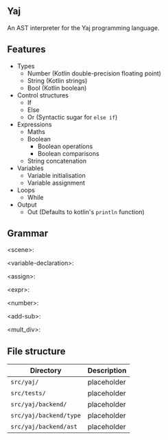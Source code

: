 ## Yaj

An AST interpreter for the Yaj programming language.
  
## Features
 
- Types
  - Number (Kotlin double-precision floating point)
  - String (Kotlin strings)
  - Bool (Kotlin boolean)
- Control structures
  - If
  - Else
  - Or (Syntactic sugar for `else if`)
- Expressions
  - Maths
  - Boolean
     - Boolean operations
     - Boolean comparisons
  - String concatenation
- Variables
  - Variable initialisation
  - Variable assignment
- Loops
  - While
- Output
  - Out (Defaults to kotlin's `println` function)
 
## Grammar

\<scene>:

\<variable-declaration>:
  
\<assign>:  
  
\<expr>:
  
\<number>:  
  
\<add-sub>:
  
\<mult_div>:  

## File structure

| Directory                     | Description |
| ----------------------------- | ----------- |
| `src/yaj/`              | placeholder |
| `src/tests/`                  | placeholder |
| `src/yaj/backend/`      | placeholder |
| `src/yaj/backend/type`  | placeholder |
| `src/yaj/backend/ast`   | placeholder |
